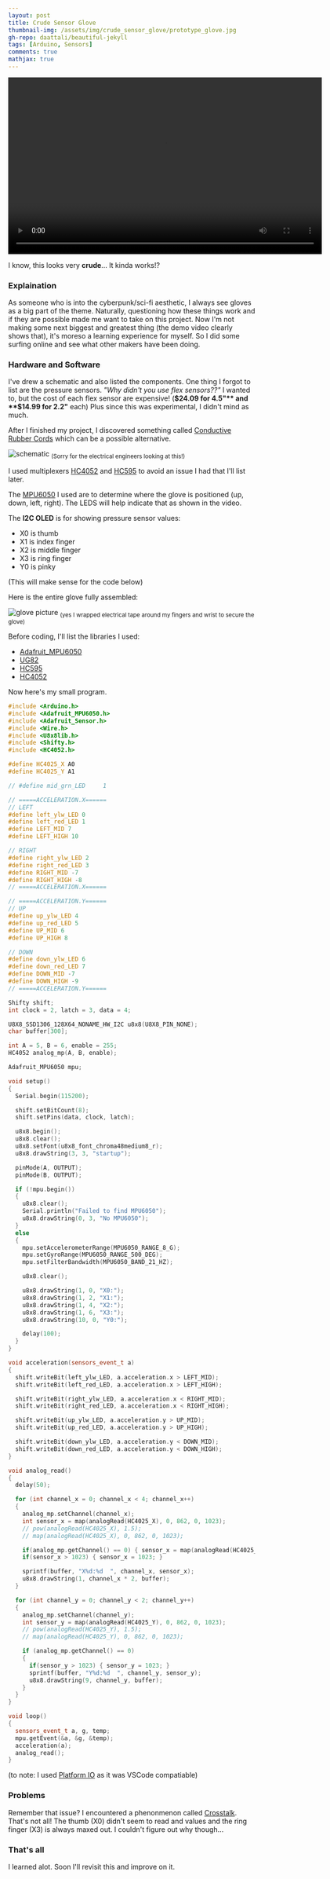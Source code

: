 ```yaml
---
layout: post
title: Crude Sensor Glove
thumbnail-img: /assets/img/crude_sensor_glove/prototype_glove.jpg
gh-repo: daattali/beautiful-jekyll
tags: [Arduino, Sensors]
comments: true
mathjax: true
---
```


<video width="640" height="360" controls>
  <source src="{{ '../assets/img/crude_sensor_glove/glove_demo.mp4' | relative_url }}" type="video/mp4">
</video>

I know, this looks very **crude**... It kinda works!?

### Explaination
As someone who is into the cyberpunk/sci-fi aesthetic, I always see gloves as a big part of the theme. Naturally, questioning how these things work and if they are possible made me want to take on this project. Now I'm not making some next biggest and greatest thing (the demo video clearly shows that), it's moreso a learning experience for myself. So I did some surfing online and see what other makers have been doing.

### Hardware and Software
I've drew a schematic and also listed the components. One thing I forgot to list are the pressure sensors. *"Why didn't you use flex sensors??"* I wanted to, but the cost of each flex sensor are expensive! (**$24.09 for 4.5"** and **$14.99 for 2.2"** each) Plus since this was experimental, I didn't mind as much.

After I finished my project, I discovered something called [Conductive Rubber Cords](https://www.adafruit.com/product/519) which can be a possible alternative.

![schematic](../assets/img/crude_sensor_glove/schematic.jpg)
<sub>(Sorry for the electrical engineers looking at this!)</sub>

I used multiplexers [HC4052](https://www.sparkfun.com/datasheets/Components/General/74HC4052.pdf) and [HC595](https://www.sparkfun.com/datasheets/IC/SN74HC595.pdf) to avoid an issue I had that I'll list later.

The [MPU6050](https://howtomechatronics.com/tutorials/arduino/arduino-and-mpu6050-accelerometer-and-gyroscope-tutorial/) I used are to determine where the glove is positioned (up, down, left, right). The LEDS will help indicate that as shown in the video.

The **I2C OLED** is for showing pressure sensor values:
* X0 is thumb
* X1 is index finger
* X2 is middle finger
* X3 is ring finger
* Y0 is pinky

(This will make sense for the code below)

Here is the entire glove fully assembled:

![glove picture](../assets/img/crude_sensor_glove/prototype_glove.jpg)
<sub>(yes I wrapped electrical tape around my fingers and wrist to secure the glove)</sub>

Before coding, I'll list the libraries I used:
* [Adafruit_MPU6050](https://github.com/adafruit/Adafruit_MPU6050)
* [UG82](https://github.com/olikraus/u8g2)
* [HC595](https://github.com/johnnyb/Shifty)
* [HC4052](https://github.com/RobTillaart/HC4052)

Now here's my small program.
```cpp
#include <Arduino.h>
#include <Adafruit_MPU6050.h>
#include <Adafruit_Sensor.h>
#include <Wire.h>
#include <U8x8lib.h>
#include <Shifty.h>
#include <HC4052.h>

#define HC4025_X A0
#define HC4025_Y A1

// #define mid_grn_LED     1

// =====ACCELERATION.X======
// LEFT
#define left_ylw_LED 0
#define left_red_LED 1
#define LEFT_MID 7
#define LEFT_HIGH 10

// RIGHT
#define right_ylw_LED 2
#define right_red_LED 3
#define RIGHT_MID -7
#define RIGHT_HIGH -8
// =====ACCELERATION.X======

// =====ACCELERATION.Y======
// UP
#define up_ylw_LED 4
#define up_red_LED 5
#define UP_MID 6
#define UP_HIGH 8

// DOWN
#define down_ylw_LED 6
#define down_red_LED 7
#define DOWN_MID -7
#define DOWN_HIGH -9
// =====ACCELERATION.Y======

Shifty shift;
int clock = 2, latch = 3, data = 4;

U8X8_SSD1306_128X64_NONAME_HW_I2C u8x8(U8X8_PIN_NONE);
char buffer[300];

int A = 5, B = 6, enable = 255;
HC4052 analog_mp(A, B, enable);

Adafruit_MPU6050 mpu;

void setup()
{
  Serial.begin(115200);

  shift.setBitCount(8);
  shift.setPins(data, clock, latch);

  u8x8.begin();
  u8x8.clear();
  u8x8.setFont(u8x8_font_chroma48medium8_r);
  u8x8.drawString(3, 3, "startup");

  pinMode(A, OUTPUT);
  pinMode(B, OUTPUT);

  if (!mpu.begin())
  {
    u8x8.clear();
    Serial.println("Failed to find MPU6050");
    u8x8.drawString(0, 3, "No MPU6050");
  }
  else
  {
    mpu.setAccelerometerRange(MPU6050_RANGE_8_G);
    mpu.setGyroRange(MPU6050_RANGE_500_DEG);
    mpu.setFilterBandwidth(MPU6050_BAND_21_HZ);

    u8x8.clear();

    u8x8.drawString(1, 0, "X0:");
    u8x8.drawString(1, 2, "X1:");
    u8x8.drawString(1, 4, "X2:");
    u8x8.drawString(1, 6, "X3:");
    u8x8.drawString(10, 0, "Y0:");

    delay(100);
  }
}

void acceleration(sensors_event_t a)
{
  shift.writeBit(left_ylw_LED, a.acceleration.x > LEFT_MID);
  shift.writeBit(left_red_LED, a.acceleration.x > LEFT_HIGH);

  shift.writeBit(right_ylw_LED, a.acceleration.x < RIGHT_MID);
  shift.writeBit(right_red_LED, a.acceleration.x < RIGHT_HIGH);

  shift.writeBit(up_ylw_LED, a.acceleration.y > UP_MID);
  shift.writeBit(up_red_LED, a.acceleration.y > UP_HIGH);

  shift.writeBit(down_ylw_LED, a.acceleration.y < DOWN_MID);
  shift.writeBit(down_red_LED, a.acceleration.y < DOWN_HIGH);
}

void analog_read()
{
  delay(50);

  for (int channel_x = 0; channel_x < 4; channel_x++)
  {
    analog_mp.setChannel(channel_x);
    int sensor_x = map(analogRead(HC4025_X), 0, 862, 0, 1023);
    // pow(analogRead(HC4025_X), 1.5);  
    // map(analogRead(HC4025_X), 0, 862, 0, 1023);

    if(analog_mp.getChannel() == 0) { sensor_x = map(analogRead(HC4025_X),0,89,0,100); }
    if(sensor_x > 1023) { sensor_x = 1023; }

    sprintf(buffer, "X%d:%d  ", channel_x, sensor_x);
    u8x8.drawString(1, channel_x * 2, buffer);
  }

  for (int channel_y = 0; channel_y < 2; channel_y++)
  {
    analog_mp.setChannel(channel_y);
    int sensor_y = map(analogRead(HC4025_Y), 0, 862, 0, 1023);
    // pow(analogRead(HC4025_Y), 1.5); 
    // map(analogRead(HC4025_Y), 0, 862, 0, 1023);

    if (analog_mp.getChannel() == 0)
    {
      if(sensor_y > 1023) { sensor_y = 1023; }
      sprintf(buffer, "Y%d:%d  ", channel_y, sensor_y);
      u8x8.drawString(9, channel_y, buffer);
    }
  }
}

void loop()
{
  sensors_event_t a, g, temp;
  mpu.getEvent(&a, &g, &temp);
  acceleration(a);
  analog_read();
}
```


(to note: I used [Platform IO](https://platformio.org/) as it was VSCode compatiable)

### Problems
Remember that issue? I encountered a phenonmenon called [Crosstalk](https://en.wikipedia.org/wiki/Crosstalk). That's not all! The thumb (X0) didn't seem to read and values and the ring finger (X3) is always maxed out. I couldn't figure out why though...

### That's all
I learned alot. Soon I'll revisit this and improve on it.